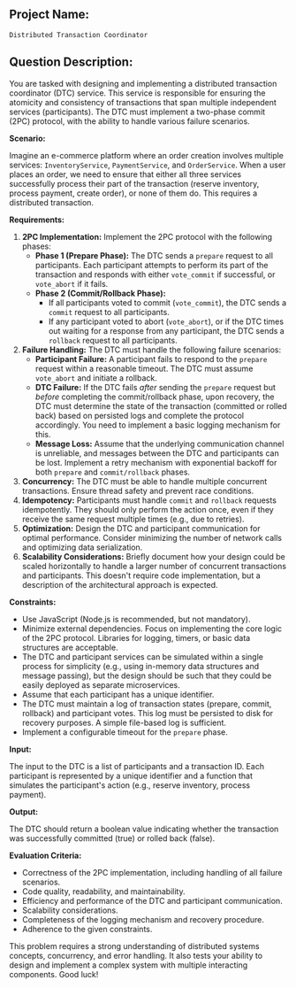 ## Project Name:

`Distributed Transaction Coordinator`

## Question Description:

You are tasked with designing and implementing a distributed transaction coordinator (DTC) service. This service is responsible for ensuring the atomicity and consistency of transactions that span multiple independent services (participants). The DTC must implement a two-phase commit (2PC) protocol, with the ability to handle various failure scenarios.

**Scenario:**

Imagine an e-commerce platform where an order creation involves multiple services: `InventoryService`, `PaymentService`, and `OrderService`. When a user places an order, we need to ensure that either all three services successfully process their part of the transaction (reserve inventory, process payment, create order), or none of them do. This requires a distributed transaction.

**Requirements:**

1.  **2PC Implementation:** Implement the 2PC protocol with the following phases:
    *   **Phase 1 (Prepare Phase):** The DTC sends a `prepare` request to all participants. Each participant attempts to perform its part of the transaction and responds with either `vote_commit` if successful, or `vote_abort` if it fails.
    *   **Phase 2 (Commit/Rollback Phase):**
        *   If all participants voted to commit (`vote_commit`), the DTC sends a `commit` request to all participants.
        *   If any participant voted to abort (`vote_abort`), or if the DTC times out waiting for a response from any participant, the DTC sends a `rollback` request to all participants.
2.  **Failure Handling:** The DTC must handle the following failure scenarios:
    *   **Participant Failure:** A participant fails to respond to the `prepare` request within a reasonable timeout. The DTC must assume `vote_abort` and initiate a rollback.
    *   **DTC Failure:** If the DTC fails *after* sending the `prepare` request but *before* completing the commit/rollback phase, upon recovery, the DTC must determine the state of the transaction (committed or rolled back) based on persisted logs and complete the protocol accordingly. You need to implement a basic logging mechanism for this.
    *   **Message Loss:**  Assume that the underlying communication channel is unreliable, and messages between the DTC and participants can be lost. Implement a retry mechanism with exponential backoff for both `prepare` and `commit/rollback` phases.
3.  **Concurrency:** The DTC must be able to handle multiple concurrent transactions. Ensure thread safety and prevent race conditions.
4.  **Idempotency:**  Participants must handle `commit` and `rollback` requests idempotently.  They should only perform the action once, even if they receive the same request multiple times (e.g., due to retries).
5.  **Optimization:** Design the DTC and participant communication for optimal performance.  Consider minimizing the number of network calls and optimizing data serialization.
6.  **Scalability Considerations:** Briefly document how your design could be scaled horizontally to handle a larger number of concurrent transactions and participants.  This doesn't require code implementation, but a description of the architectural approach is expected.

**Constraints:**

*   Use JavaScript (Node.js is recommended, but not mandatory).
*   Minimize external dependencies.  Focus on implementing the core logic of the 2PC protocol. Libraries for logging, timers, or basic data structures are acceptable.
*   The DTC and participant services can be simulated within a single process for simplicity (e.g., using in-memory data structures and message passing), but the design should be such that they could be easily deployed as separate microservices.
*   Assume that each participant has a unique identifier.
*   The DTC must maintain a log of transaction states (prepare, commit, rollback) and participant votes. This log must be persisted to disk for recovery purposes.  A simple file-based log is sufficient.
*   Implement a configurable timeout for the `prepare` phase.

**Input:**

The input to the DTC is a list of participants and a transaction ID. Each participant is represented by a unique identifier and a function that simulates the participant's action (e.g., reserve inventory, process payment).

**Output:**

The DTC should return a boolean value indicating whether the transaction was successfully committed (true) or rolled back (false).

**Evaluation Criteria:**

*   Correctness of the 2PC implementation, including handling of all failure scenarios.
*   Code quality, readability, and maintainability.
*   Efficiency and performance of the DTC and participant communication.
*   Scalability considerations.
*   Completeness of the logging mechanism and recovery procedure.
*   Adherence to the given constraints.

This problem requires a strong understanding of distributed systems concepts, concurrency, and error handling. It also tests your ability to design and implement a complex system with multiple interacting components. Good luck!
